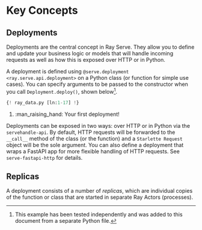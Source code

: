 # Key Concepts

## Deployments

Deployments are the central concept in Ray Serve. They allow you to
define and update your business logic or models that will handle
incoming requests as well as how this is exposed over HTTP or in Python.

A deployment is defined using
`@serve.deployment <ray.serve.api.deployment>` on a Python class (or
function for simple use cases). You can specify arguments to be passed
to the constructor when you call `Deployment.deploy()`, shown below[^1].


``` python title="deployments.py"
{! ray_data.py [ln:1-17] !}
```

1.  :man_raising_hand: Your first deployment!


Deployments can be exposed in two ways: over HTTP or in Python via the
`servehandle-api`. By default, HTTP requests will be forwarded to the
`__call__` method of the class (or the function) and a
`Starlette Request` object will be the sole argument. You can also
define a deployment that wraps a FastAPI app for more flexible handling
of HTTP requests. See `serve-fastapi-http` for details.


## Replicas

A deployment consists of a number of *replicas*, which are individual
copies of the function or class that are started in separate Ray Actors
(processes).

[^1]: This example has been tested independently and was added to this document from a separate Python file.
